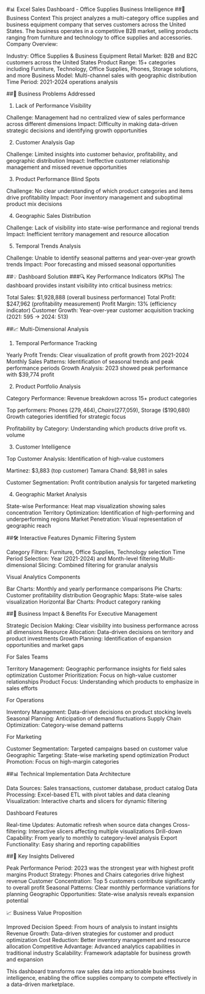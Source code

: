 #📊 Excel Sales Dashboard - Office Supplies Business Intelligence
##🏢 Business Context
This project analyzes a multi-category office supplies and business equipment company that serves customers across the United States. The business operates in a competitive B2B market, selling products ranging from furniture and technology to office supplies and accessories.
Company Overview:

Industry: Office Supplies & Business Equipment Retail
Market: B2B and B2C customers across the United States
Product Range: 15+ categories including Furniture, Technology, Office Supplies, Phones, Storage solutions, and more
Business Model: Multi-channel sales with geographic distribution
Time Period: 2021-2024 operations analysis

##🎯 Business Problems Addressed
1. Lack of Performance Visibility

Challenge: Management had no centralized view of sales performance across different dimensions
Impact: Difficulty in making data-driven strategic decisions and identifying growth opportunities

2. Customer Analysis Gap

Challenge: Limited insights into customer behavior, profitability, and geographic distribution
Impact: Ineffective customer relationship management and missed revenue opportunities

3. Product Performance Blind Spots

Challenge: No clear understanding of which product categories and items drive profitability
Impact: Poor inventory management and suboptimal product mix decisions

4. Geographic Sales Distribution

Challenge: Lack of visibility into state-wise performance and regional trends
Impact: Inefficient territory management and resource allocation

5. Temporal Trends Analysis

Challenge: Unable to identify seasonal patterns and year-over-year growth trends
Impact: Poor forecasting and missed seasonal opportunities

##💡 Dashboard Solution
###🔍 Key Performance Indicators (KPIs)
The dashboard provides instant visibility into critical business metrics:

Total Sales: $1,928,888 (overall business performance)
Total Profit: $247,962 (profitability measurement)
Profit Margin: 13% (efficiency indicator)
Customer Growth: Year-over-year customer acquisition tracking (2021: 595 → 2024: 513)

##📈 Multi-Dimensional Analysis
1. Temporal Performance Tracking

Yearly Profit Trends: Clear visualization of profit growth from 2021-2024
Monthly Sales Patterns: Identification of seasonal trends and peak performance periods
Growth Analysis: 2023 showed peak performance with $39,774 profit

2. Product Portfolio Analysis

Category Performance: Revenue breakdown across 15+ product categories

Top performers: Phones ($279,464), Chairs ($277,059), Storage ($190,680)
Growth categories identified for strategic focus


Profitability by Category: Understanding which products drive profit vs. volume

3. Customer Intelligence

Top Customer Analysis: Identification of high-value customers

Martinez: $3,883 (top customer)
Tamara Chand: $8,981 in sales


Customer Segmentation: Profit contribution analysis for targeted marketing

4. Geographic Market Analysis

State-wise Performance: Heat map visualization showing sales concentration
Territory Optimization: Identification of high-performing and underperforming regions
Market Penetration: Visual representation of geographic reach

##🛠️ Interactive Features
Dynamic Filtering System

Category Filters: Furniture, Office Supplies, Technology selection
Time Period Selection: Year (2021-2024) and Month-level filtering
Multi-dimensional Slicing: Combined filtering for granular analysis

Visual Analytics Components

Bar Charts: Monthly and yearly performance comparisons
Pie Charts: Customer profitability distribution
Geographic Maps: State-wise sales visualization
Horizontal Bar Charts: Product category ranking

##🎯 Business Impact & Benefits
For Executive Management

Strategic Decision Making: Clear visibility into business performance across all dimensions
Resource Allocation: Data-driven decisions on territory and product investments
Growth Planning: Identification of expansion opportunities and market gaps

For Sales Teams

Territory Management: Geographic performance insights for field sales optimization
Customer Prioritization: Focus on high-value customer relationships
Product Focus: Understanding which products to emphasize in sales efforts

For Operations

Inventory Management: Data-driven decisions on product stocking levels
Seasonal Planning: Anticipation of demand fluctuations
Supply Chain Optimization: Category-wise demand patterns

For Marketing

Customer Segmentation: Targeted campaigns based on customer value
Geographic Targeting: State-wise marketing spend optimization
Product Promotion: Focus on high-margin categories

##📊 Technical Implementation
Data Architecture

Data Sources: Sales transactions, customer database, product catalog
Data Processing: Excel-based ETL with pivot tables and data cleaning
Visualization: Interactive charts and slicers for dynamic filtering

Dashboard Features

Real-time Updates: Automatic refresh when source data changes
Cross-filtering: Interactive slicers affecting multiple visualizations
Drill-down Capability: From yearly to monthly to category-level analysis
Export Functionality: Easy sharing and reporting capabilities

##🚀 Key Insights Delivered

Peak Performance Period: 2023 was the strongest year with highest profit margins
Product Strategy: Phones and Chairs categories drive highest revenue
Customer Concentration: Top 5 customers contribute significantly to overall profit
Seasonal Patterns: Clear monthly performance variations for planning
Geographic Opportunities: State-wise analysis reveals expansion potential

📈 Business Value Proposition

Improved Decision Speed: From hours of analysis to instant insights
Revenue Growth: Data-driven strategies for customer and product optimization
Cost Reduction: Better inventory management and resource allocation
Competitive Advantage: Advanced analytics capabilities in traditional industry
Scalability: Framework adaptable for business growth and expansion


This dashboard transforms raw sales data into actionable business intelligence, enabling the office supplies company to compete effectively in a data-driven marketplace.
